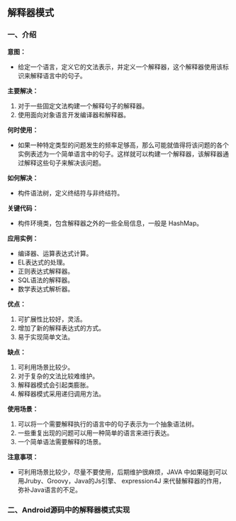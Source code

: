 ## 解释器模式

### 一、介绍

**意图：**

- 给定一个语言，定义它的文法表示，并定义一个解释器，这个解释器使用该标识来解释语言中的句子。

**主要解决：**

1. 对于一些固定文法构建一个解释句子的解释器。
2. 使用面向对象语言开发编译器和解释器。

**何时使用：**

- 如果一种特定类型的问题发生的频率足够高，那么可能就值得将该问题的各个实例表述为一个简单语言中的句子。这样就可以构建一个解释器，该解释器通过解释这些句子来解决该问题。

**如何解决：**

- 构件语法树，定义终结符与非终结符。

**关键代码：**

- 构件环境类，包含解释器之外的一些全局信息，一般是 HashMap。

**应用实例：**

- 编译器、运算表达式计算。
- EL表达式的处理。
- 正则表达式解释器。
- SQL语法的解释器。
- 数学表达式解析器。

**优点：** 

1. 可扩展性比较好，灵活。 
2. 增加了新的解释表达式的方式。 
3. 易于实现简单文法。

**缺点：** 

1. 可利用场景比较少。 
2. 对于复杂的文法比较难维护。 
3. 解释器模式会引起类膨胀。 
4. 解释器模式采用递归调用方法。

**使用场景：** 

1. 可以将一个需要解释执行的语言中的句子表示为一个抽象语法树。 
2. 一些重复出现的问题可以用一种简单的语言来进行表达。 
3. 一个简单语法需要解释的场景。

**注意事项：**

- 可利用场景比较少，尽量不要使用，后期维护很麻烦，JAVA 中如果碰到可以用Jruby、Groovy，Java的Js引擎、 expression4J 来代替解释器的作用，弥补Java语言的不足。

### 二、Android源码中的解释器模式实现

